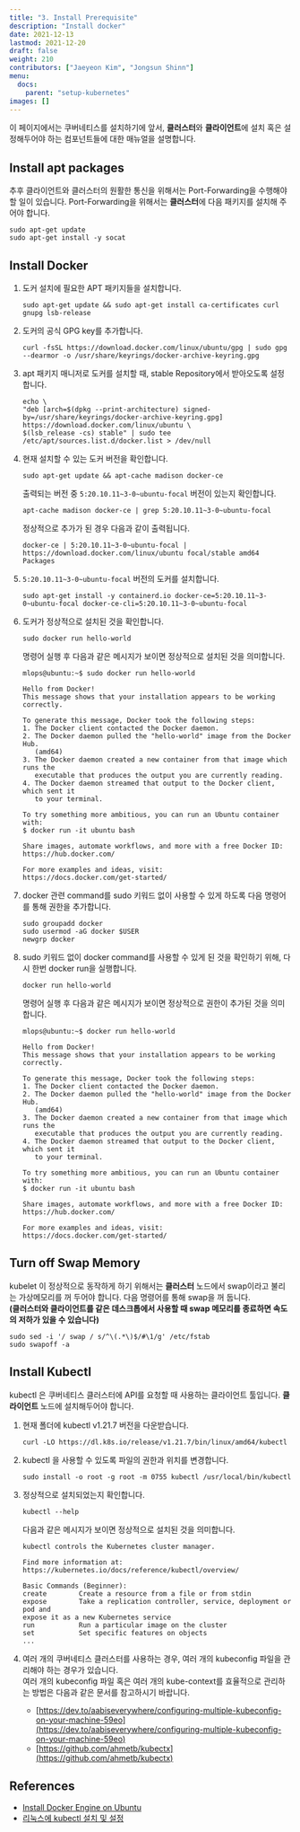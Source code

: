 ```yaml
---
title: "3. Install Prerequisite"
description: "Install docker"
date: 2021-12-13
lastmod: 2021-12-20
draft: false
weight: 210
contributors: ["Jaeyeon Kim", "Jongsun Shinn"]
menu:
  docs:
    parent: "setup-kubernetes"
images: []
---
```



이 페이지에서는 쿠버네티스를 설치하기에 앞서, **클러스터**와 **클라이언트**에 설치 혹은 설정해두어야 하는 컴포넌트들에 대한 매뉴얼을 설명합니다.

## Install apt packages

추후 클라이언트와 클러스터의 원활한 통신을 위해서는 Port-Forwarding을 수행해야 할 일이 있습니다.
Port-Forwarding을 위해서는 **클러스터**에 다음 패키지를 설치해 주어야 합니다.

```text
sudo apt-get update
sudo apt-get install -y socat
```

## Install Docker

1. 도커 설치에 필요한 APT 패키지들을 설치합니다.

   ```text
   sudo apt-get update && sudo apt-get install ca-certificates curl gnupg lsb-release
   ```

2. 도커의 공식 GPG key를 추가합니다.

   ```text
   curl -fsSL https://download.docker.com/linux/ubuntu/gpg | sudo gpg --dearmor -o /usr/share/keyrings/docker-archive-keyring.gpg
   ```

3. apt 패키지 매니저로 도커를 설치할 때, stable Repository에서 받아오도록 설정합니다.

   ```text
   echo \
   "deb [arch=$(dpkg --print-architecture) signed-by=/usr/share/keyrings/docker-archive-keyring.gpg] https://download.docker.com/linux/ubuntu \
   $(lsb_release -cs) stable" | sudo tee /etc/apt/sources.list.d/docker.list > /dev/null
   ```

4. 현재 설치할 수 있는 도커 버전을 확인합니다.

   ```text
   sudo apt-get update && apt-cache madison docker-ce
   ```

   출력되는 버전 중 `5:20.10.11~3-0~ubuntu-focal` 버전이 있는지 확인합니다.

   ```text
   apt-cache madison docker-ce | grep 5:20.10.11~3-0~ubuntu-focal
   ```

   정상적으로 추가가 된 경우 다음과 같이 출력됩니다.

   ```text
   docker-ce | 5:20.10.11~3-0~ubuntu-focal | https://download.docker.com/linux/ubuntu focal/stable amd64 Packages
   ```

5. `5:20.10.11~3-0~ubuntu-focal` 버전의 도커를 설치합니다.

   ```text
   sudo apt-get install -y containerd.io docker-ce=5:20.10.11~3-0~ubuntu-focal docker-ce-cli=5:20.10.11~3-0~ubuntu-focal
   ```

6. 도커가 정상적으로 설치된 것을 확인합니다.

   ```text
   sudo docker run hello-world
   ```

   명령어 실행 후 다음과 같은 메시지가 보이면 정상적으로 설치된 것을 의미합니다.

   ```text
   mlops@ubuntu:~$ sudo docker run hello-world

   Hello from Docker!
   This message shows that your installation appears to be working correctly.

   To generate this message, Docker took the following steps:
   1. The Docker client contacted the Docker daemon.
   2. The Docker daemon pulled the "hello-world" image from the Docker Hub.
      (amd64)
   3. The Docker daemon created a new container from that image which runs the
      executable that produces the output you are currently reading.
   4. The Docker daemon streamed that output to the Docker client, which sent it
      to your terminal.

   To try something more ambitious, you can run an Ubuntu container with:
   $ docker run -it ubuntu bash

   Share images, automate workflows, and more with a free Docker ID:
   https://hub.docker.com/

   For more examples and ideas, visit:
   https://docs.docker.com/get-started/
   ```

7. docker 관련 command를 sudo 키워드 없이 사용할 수 있게 하도록 다음 명령어를 통해 권한을 추가합니다.

   ```text
   sudo groupadd docker
   sudo usermod -aG docker $USER
   newgrp docker
   ```

8. sudo 키워드 없이 docker command를 사용할 수 있게 된 것을 확인하기 위해, 다시 한번 docker run을 실행합니다.

   ```text
   docker run hello-world
   ```

   명령어 실행 후 다음과 같은 메시지가 보이면 정상적으로 권한이 추가된 것을 의미합니다.

   ```text
   mlops@ubuntu:~$ docker run hello-world

   Hello from Docker!
   This message shows that your installation appears to be working correctly.

   To generate this message, Docker took the following steps:
   1. The Docker client contacted the Docker daemon.
   2. The Docker daemon pulled the "hello-world" image from the Docker Hub.
      (amd64)
   3. The Docker daemon created a new container from that image which runs the
      executable that produces the output you are currently reading.
   4. The Docker daemon streamed that output to the Docker client, which sent it
      to your terminal.

   To try something more ambitious, you can run an Ubuntu container with:
   $ docker run -it ubuntu bash

   Share images, automate workflows, and more with a free Docker ID:
   https://hub.docker.com/

   For more examples and ideas, visit:
   https://docs.docker.com/get-started/
   ```

## Turn off Swap Memory

kubelet 이 정상적으로 동작하게 하기 위해서는 **클러스터** 노드에서 swap이라고 불리는 가상메모리를 꺼 두어야 합니다. 다음 명령어를 통해 swap을 꺼 둡니다.  
**(클러스터와 클라이언트를 같은 데스크톱에서 사용할 때 swap 메모리를 종료하면 속도의 저하가 있을 수 있습니다)**  

```text
sudo sed -i '/ swap / s/^\(.*\)$/#\1/g' /etc/fstab
sudo swapoff -a
```

## Install Kubectl

kubectl 은 쿠버네티스 클러스터에 API를 요청할 때 사용하는 클라이언트 툴입니다. **클라이언트** 노드에 설치해두어야 합니다.

1. 현재 폴더에 kubectl v1.21.7 버전을 다운받습니다.

   ```text
   curl -LO https://dl.k8s.io/release/v1.21.7/bin/linux/amd64/kubectl
   ```

2. kubectl 을 사용할 수 있도록 파일의 권한과 위치를 변경합니다.

   ```text
   sudo install -o root -g root -m 0755 kubectl /usr/local/bin/kubectl
   ```

3. 정상적으로 설치되었는지 확인합니다.

   ```text
   kubectl --help
   ```

   다음과 같은 메시지가 보이면 정상적으로 설치된 것을 의미합니다.

   ```text
   kubectl controls the Kubernetes cluster manager.

   Find more information at:
   https://kubernetes.io/docs/reference/kubectl/overview/

   Basic Commands (Beginner):
   create        Create a resource from a file or from stdin
   expose        Take a replication controller, service, deployment or pod and
   expose it as a new Kubernetes service
   run           Run a particular image on the cluster
   set           Set specific features on objects
   ...
   ```

4. 여러 개의 쿠버네티스 클러스터를 사용하는 경우, 여러 개의 kubeconfig 파일을 관리해야 하는 경우가 있습니다.  
여러 개의 kubeconfig 파일 혹은 여러 개의 kube-context를 효율적으로 관리하는 방법은 다음과 같은 문서를 참고하시기 바랍니다.

   - [https://dev.to/aabiseverywhere/configuring-multiple-kubeconfig-on-your-machine-59eo](https://dev.to/aabiseverywhere/configuring-multiple-kubeconfig-on-your-machine-59eo)
   - [https://github.com/ahmetb/kubectx](https://github.com/ahmetb/kubectx)

## References

- [Install Docker Engine on Ubuntu](https://docs.docker.com/engine/install/ubuntu/)
- [리눅스에 kubectl 설치 및 설정](https://kubernetes.io/ko/docs/tasks/tools/install-kubectl-linux/)
